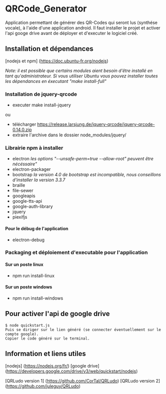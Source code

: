 # QRCode_Generator
Application permettant de générer des QR-Codes qui seront lus (synthése vocale), à l'aide d'une application android.
Il faut installer le projet et activer l'api googe drive avant de déployer et d'executer le logiciel créé.

## Installation et dépendances

[nodejs et npm] (https://doc.ubuntu-fr.org/nodejs)

_Note: il est possible que certains modules aient besoin d'être installé en tant qu'administrateur._
_Si vous utiliser Ubuntu vous pouvez installer toutes les dépendances en éxecutant "make install-full"_

### Installation de jquery-qrcode

- executer make install-jquery

ou 

- télécharger https://release.larsjung.de/jquery-qrcode/jquery-qrcode-0.14.0.zip
- extraire l'archive dans le dossier node_modules/jquery/

### Librairie npm à installer
- electron _les options "--unsafe-perm=true --allow-root" peuvent être nécéssaire"_
- electron-packager
- bootstrap _la version 4.0 de bootstrap est incompatible, nous conseillons d'installer la version 3.3.7_
- braille
- file-sewer
- googleapis
- google-tts-api
- google-auth-library
- jquery
- piexifjs

#### Pour le débug de l'application
- electron-debug

### Packaging et déploiement d'executable pour l'application

#### Sur un poste linux
- npm run install-linux

#### Sur un poste windows
- npm run install-windows

## Pour activer l'api de google drive
    $ node quickstart.js
    Puis se diriger sur le lien généré (se connecter éventuellement sur le compte google).
    Copier le code généré sur le terminal.

## Information et liens utiles

[nodejs] (https://nodejs.org/fr/)
[google drive] (https://developers.google.com/drive/v3/web/quickstart/nodejs)

[QRLudo version 1] (https://github.com/CorTal/QRLudo)
[QRLudo version 2] (https://github.com/juleguy/QRLudo)
